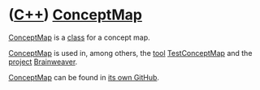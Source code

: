 # ([C++](Cpp.md)) [ConceptMap](CppConceptMap.md)

[ConceptMap](CppConceptMap.md) is a [class](CppClass.md) for a concept
map.

[ConceptMap](CppConceptMap.md) is used in, among others, the
[tool](https://github.com/richelbilderbeek/tools) [TestConceptMap](ToolTestConceptMap.md) and the
[project](Projects.md) [Brainweaver](ProjectBrainweaver.md).

[ConceptMap](CppConceptMap.md) can be found in [its own GitHub](https://github.com/richelbilderbeek/ConceptMap).

